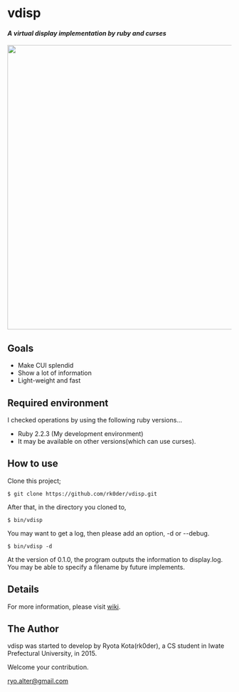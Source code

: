 # vdisp
#### *A virtual display implementation by ruby and curses*

<a href='https://i.gyazo.com/fbd5db8826c83cfe0b2b2263eb28ba07.png'>
  <img src='https://i.gyazo.com/fbd5db8826c83cfe0b2b2263eb28ba07.png' width='640' />
</a>

## Goals

- Make CUI splendid
- Show a lot of information
- Light-weight and fast

## Required environment
I checked operations by using the following ruby versions...

- Ruby 2.2.3 (My development environment)
- It may be available on other versions(which can use curses).

## How to use
Clone this project;

```
$ git clone https://github.com/rk0der/vdisp.git
```

After that, in the directory you cloned to,

```
$ bin/vdisp
```

You may want to get a log, then please add an option, -d or --debug.

```
$ bin/vdisp -d
```

At the version of 0.1.0, the program outputs the information to display.log.
You may be able to specify a filename by future implements.

## Details
For more information, please visit [wiki](https://github.com/rk0der/vdisp/wiki).

## The Author
vdisp was started to develop by Ryota Kota(rk0der), a CS student
in Iwate Prefectural University, in 2015.

Welcome your contribution.

<ryo.alter@gmail.com>
